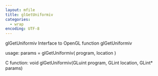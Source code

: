 ```yaml
---
layout: mfile
title: glGetUniformiv
categories:
  - wrap
encoding: UTF-8
---
```


glGetUniformiv  Interface to OpenGL function glGetUniformiv

usage:  params = glGetUniformiv( program, location )

C function:  void glGetUniformiv(GLuint program, GLint location, GLint\* params)